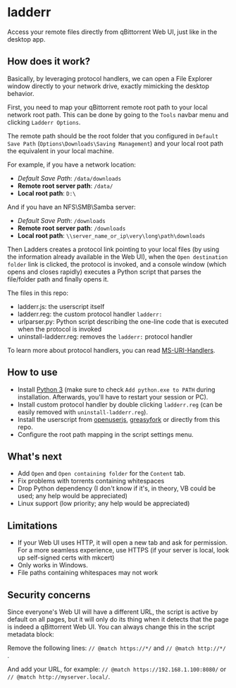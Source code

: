 # ladderr
Access your remote files directly from qBittorrent Web UI, just like in the desktop app.

## How does it work?

Basically, by leveraging protocol handlers, we can open a File Explorer window directly
to your network drive, exactly mimicking the desktop behavior.

First, you need to map your qBittorrent remote root path to your local network root path. 
This can be done by going to the `Tools` navbar menu and clicking `Ladderr Options`.

The remote path should be the root folder that you configured in `Default Save Path` (`Options\Downloads\Saving Management`)
and your local root path the equivalent in your local machine.

For example, if you have a network location:
- *Default Save Path*: `/data/downloads`
- **Remote root server path**: `/data/`
- **Local root path**: `D:\`

And if you have an NFS\SMB\Samba server:
- *Default Save Path*: `/downloads`
- **Remote root server path**: `/downloads`
- **Local root path**: `\\server_name_or_ip\very\long\path\downloads`

Then Ladders creates a protocol link pointing to your local files (by using the information already 
available in the Web UI), when the `Open destination folder` link is clicked, the
protocol is invoked, and a console window (which opens and closes rapidly) executes
a Python script that parses the file/folder path and finally opens it.

The files in this repo:
- ladderr.js: the userscript itself
- ladderr.reg: the custom protocol handler `ladderr:`
- urlparser.py: Python script describing the one-line code that is executed when the protocol is invoked
- uninstall-ladderr.reg: removes the `ladderr:` protocol handler

To learn more about protocol handlers, you can read [MS-URI-Handlers](https://github.com/amartinsec/MS-URI-Handlers).

## How to use

- Install [Python 3](https://www.python.org/downloads/) (make sure to check `Add python.exe to PATH` during installation. Afterwards, you'll have to restart your session or PC).
- Install custom protocol handler by double clicking `ladderr.reg` (can be easily removed with `uninstall-ladderr.reg`).
- Install the userscript from [openuserjs](https://openuserjs.org/scripts/luffier/Ladderr), [greasyfork](https://greasyfork.org/scripts/479135-ladderr) or directly from this repo.
- Configure the root path mapping in the script settings menu.

## What's next

- Add `Open` and `Open containing folder` for the `Content` tab.
- Fix problems with torrents containing whitespaces
- Drop Python dependency (I don't know if it's, in theory, VB could be used; any help would be appreciated)
- Linux support (low priority; any help would be appreciated)

## Limitations

- If your Web UI uses HTTP, it will open a new tab and ask for permission. For a more seamless experience, use HTTPS (if your server is local, look up self-signed certs with mkcert)
- Only works in Windows.
- File paths containing whitespaces may not work

## Security concerns

Since everyone's Web UI will have a different URL, the script is active by default on all pages,
but it will only do its thing when it detects that the page is indeed a qBittorrent Web UI. You can always change this in the script metadata block: 

Remove the following lines: `// @match https://*/` and `// @match http://*/ `.

And add your URL, for example: `// @match https://192.168.1.100:8080/` or `// @match http://myserver.local/`.
